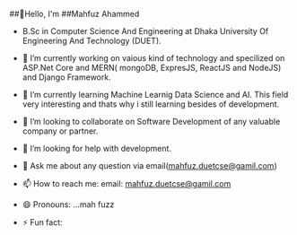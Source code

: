##👋Hello, I'm ##Mahfuz Ahammed
- B.Sc in Computer Science And Engineering at Dhaka University Of Engineering And Technology (DUET).

- 🔭 I’m currently working on vaious kind of technology and specilized on ASP.Net Core and MERN( mongoDB, ExpresJS, ReactJS and NodeJS) and Django Framework.
- 🌱 I’m currently learning Machine Learnig Data Science  and AI. This field very interesting and thats why i still learning besides of development.
- 👯 I’m looking to collaborate on  Software Development of any valuable company or partner.
- 🤔 I’m looking for help with development.
- 💬 Ask me about any question via email(mahfuz.duetcse@gamil.com)
- 📫 How to reach me: email: mahfuz.duetcse@gamil.com
- 😄 Pronouns: ...mah fuzz
- ⚡ Fun fact: 


